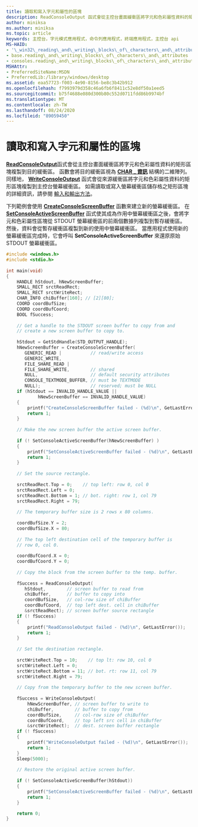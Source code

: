 ```yaml
---
title: 讀取和寫入字元和屬性的區塊
description: ReadConsoleOutput 函式會從主控台畫面緩衝區將字元和色彩屬性資料的矩形區塊複製到目的緩衝區。
author: miniksa
ms.author: miniksa
ms.topic: article
keywords: 主控台，字元模式應用程式，命令列應用程式，終端應用程式，主控台 api
MS-HAID:
- '\_win32\_reading\_and\_writing\_blocks\_of\_characters\_and\_attributes'
- base.reading\_and\_writing\_blocks\_of\_characters\_and\_attributes
- consoles.reading\_and\_writing\_blocks\_of\_characters\_and\_attributes
MSHAttr:
- PreferredSiteName:MSDN
- PreferredLib:/library/windows/desktop
ms.assetid: eaa57723-f003-4e90-8156-be8c3b42b912
ms.openlocfilehash: f7993979d358c46a6fb6f8411c52e8df50a1eed5
ms.sourcegitcommit: b75f4688e080d300b80c552d0711fdd86b9974bf
ms.translationtype: MT
ms.contentlocale: zh-TW
ms.lasthandoff: 08/24/2020
ms.locfileid: "89059450"
---
```

# <a name="reading-and-writing-blocks-of-characters-and-attributes"></a>讀取和寫入字元和屬性的區塊


[**ReadConsoleOutput**](readconsoleoutput.md)函式會從主控台畫面緩衝區將字元和色彩屬性資料的矩形區塊複製到目的緩衝區。 函數會將目的緩衝區視為 [**CHAR \_ 資訊**](char-info-str.md) 結構的二維陣列。 同樣地， [**WriteConsoleOutput**](writeconsoleoutput.md) 函式會從來源緩衝區將字元和色彩屬性資料的矩形區塊複製到主控台螢幕緩衝區。 如需讀取或寫入螢幕緩衝區儲存格之矩形區塊的詳細資訊，請參閱 [輸入和輸出方法](input-and-output-methods.md)。

下列範例會使用 [**CreateConsoleScreenBuffer**](createconsolescreenbuffer.md) 函數來建立新的螢幕緩衝區。 在 [**SetConsoleActiveScreenBuffer**](setconsoleactivescreenbuffer.md) 函式使其成為作用中螢幕緩衝區之後，會將字元和色彩屬性區塊從 STDOUT 螢幕緩衝區的前兩個數據列複製到暫存緩衝區。 然後，資料會從暫存緩衝區複製到新的使用中螢幕緩衝區。 當應用程式使用新的螢幕緩衝區完成時，它會呼叫 **SetConsoleActiveScreenBuffer** 來還原原始 STDOUT 螢幕緩衝區。

```C
#include <windows.h> 
#include <stdio.h>
 
int main(void) 
{ 
    HANDLE hStdout, hNewScreenBuffer; 
    SMALL_RECT srctReadRect; 
    SMALL_RECT srctWriteRect; 
    CHAR_INFO chiBuffer[160]; // [2][80]; 
    COORD coordBufSize; 
    COORD coordBufCoord; 
    BOOL fSuccess; 
 
    // Get a handle to the STDOUT screen buffer to copy from and 
    // create a new screen buffer to copy to. 
 
    hStdout = GetStdHandle(STD_OUTPUT_HANDLE); 
    hNewScreenBuffer = CreateConsoleScreenBuffer( 
       GENERIC_READ |           // read/write access 
       GENERIC_WRITE, 
       FILE_SHARE_READ | 
       FILE_SHARE_WRITE,        // shared 
       NULL,                    // default security attributes 
       CONSOLE_TEXTMODE_BUFFER, // must be TEXTMODE 
       NULL);                   // reserved; must be NULL 
    if (hStdout == INVALID_HANDLE_VALUE || 
            hNewScreenBuffer == INVALID_HANDLE_VALUE) 
    {
        printf("CreateConsoleScreenBuffer failed - (%d)\n", GetLastError()); 
        return 1;
    }
 
    // Make the new screen buffer the active screen buffer. 
 
    if (! SetConsoleActiveScreenBuffer(hNewScreenBuffer) ) 
    {
        printf("SetConsoleActiveScreenBuffer failed - (%d)\n", GetLastError()); 
        return 1;
    }
 
    // Set the source rectangle. 
 
    srctReadRect.Top = 0;    // top left: row 0, col 0 
    srctReadRect.Left = 0; 
    srctReadRect.Bottom = 1; // bot. right: row 1, col 79 
    srctReadRect.Right = 79; 
 
    // The temporary buffer size is 2 rows x 80 columns. 
 
    coordBufSize.Y = 2; 
    coordBufSize.X = 80; 
 
    // The top left destination cell of the temporary buffer is 
    // row 0, col 0. 
 
    coordBufCoord.X = 0; 
    coordBufCoord.Y = 0; 
 
    // Copy the block from the screen buffer to the temp. buffer. 
 
    fSuccess = ReadConsoleOutput( 
       hStdout,        // screen buffer to read from 
       chiBuffer,      // buffer to copy into 
       coordBufSize,   // col-row size of chiBuffer 
       coordBufCoord,  // top left dest. cell in chiBuffer 
       &srctReadRect); // screen buffer source rectangle 
    if (! fSuccess) 
    {
        printf("ReadConsoleOutput failed - (%d)\n", GetLastError()); 
        return 1;
    }
 
    // Set the destination rectangle. 
 
    srctWriteRect.Top = 10;    // top lt: row 10, col 0 
    srctWriteRect.Left = 0; 
    srctWriteRect.Bottom = 11; // bot. rt: row 11, col 79 
    srctWriteRect.Right = 79; 
 
    // Copy from the temporary buffer to the new screen buffer. 
 
    fSuccess = WriteConsoleOutput( 
        hNewScreenBuffer, // screen buffer to write to 
        chiBuffer,        // buffer to copy from 
        coordBufSize,     // col-row size of chiBuffer 
        coordBufCoord,    // top left src cell in chiBuffer 
        &srctWriteRect);  // dest. screen buffer rectangle 
    if (! fSuccess) 
    {
        printf("WriteConsoleOutput failed - (%d)\n", GetLastError()); 
        return 1;
    }
    Sleep(5000); 
 
    // Restore the original active screen buffer. 
 
    if (! SetConsoleActiveScreenBuffer(hStdout)) 
    {
        printf("SetConsoleActiveScreenBuffer failed - (%d)\n", GetLastError()); 
        return 1;
    }

    return 0;
}
```

 

 




